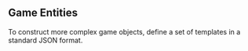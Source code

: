 Game Entities
---

To construct more complex game objects, define a set of templates in a standard JSON format.